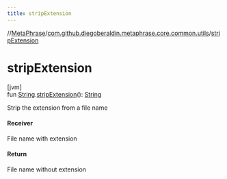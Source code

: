 ```yaml
---
title: stripExtension
---
```

//[MetaPhrase](../../index.html)/[com.github.diegoberaldin.metaphrase.core.common.utils](index.html)/[stripExtension](strip-extension.html)



# stripExtension



[jvm]\
fun [String](https://kotlinlang.org/api/latest/jvm/stdlib/kotlin/-string/index.html).[stripExtension](strip-extension.html)(): [String](https://kotlinlang.org/api/latest/jvm/stdlib/kotlin/-string/index.html)



Strip the extension from a file name



#### Receiver



File name with extension



#### Return



File name without extension




